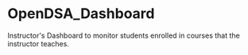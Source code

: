 # OpenDSA_Dashboard
Instructor's Dashboard to monitor students enrolled in courses that the instructor teaches.  
